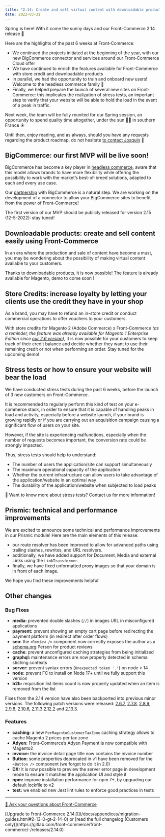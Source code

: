```yaml
---
title: "2.14: Create and sell virtual content with downloadable products, increase customer loyalty with store credits and learn a bit about stress tests with Front-Commerce!"
date: 2022-03-31
---
```


Spring is here! With it come the sunny days and our Front-Commerce 2.14 release 🎉

Here are the highlights of the past 6 weeks at Front-Commerce:

- We continued the projects initiated at the beginning of the year, with our new BigCommerce connector and services around our Front-Commerce Cloud offer
- We have continued to enrich the features available for Front-Commerce with store credit and downloadable products
- In parallel, we had the opportunity to train and onboard new users! Welcome to the headless commerce family 👋
- Finally, we helped prepare the launch of several new sites on Front-Commerce: this implicates the realization of stress tests, an important step to verify that your website will be able to hold the load in the event of a peak in traffic.

Next week, the team will be fully reunited for our Spring session, an opportunity to spend quality time altogether, under the sun 🤞🏼 in southern France ☀️

Until then, enjoy reading, and as always, should you have any requests regarding the product roadmap, do not hesitate [to contact Josquin](https://calendly.com/josquin-front-commerce/30min) 👋

<!-- more -->

## BigCommerce: our first MVP will be live soon!

BigCommerce has become a key player in [headless commerce](https://www.front-commerce.com/fr/nos-partenaires/), aware that this model allows brands to have more flexibility while offering the possibility to work with the market’s best-of-breed solutions, adapted to each and every use case.

Our [partnership](https://www.front-commerce.com/fr/nos-partenaires/) with BigCommerce is a natural step. We are working on the development of a connector to allow your BigCommerce sites to benefit from the power of Front-Commerce!

The first version of our MVP should be publicly released for version 2.15 (12-5-2022): stay tuned!

## Downloadable products: create and sell content easily using Front-Commerce

In an era where the production and sale of content have become a must, you may be wondering about the possibility of making virtual content available to your customers.

Thanks to downloadable products, it is now possible! The feature is already available for Magento, demo to come soon !

## Store Credits: increase loyalty by letting your clients use the credit they have in your shop

As a brand, you may have to refund an in-store credit or conduct commercial operations to offer vouchers to your customers.

With store credits for Magento 2 (Adobe Commerce) x Front-Commerce _(as a reminder, the feature was already available for Magento 1 Enterprise Edition since [our 2.6 version](https://developers.front-commerce.com/changelog/front-commerce-2.6/))_, it is now possible for your customers to keep track of their credit balance and decide whether they want to use their remaining credit or not when performing an order. Stay tuned for the upcoming demo!

## Stress tests or how to ensure your website will bear the load

We have conducted stress tests during the past 6 weeks, before the launch of 3 new customers on Front-Commerce.

It is recommended to regularly perform this kind of test on your e-commerce stack, in order to ensure that it is capable of handling peaks in load and activity, especially before a website launch, if your brand is growing rapidly or if you are carrying out an acquisition campaign causing a significant flow of users on your site.

However, if the site is experiencing malfunctions, especially when the number of requests becomes important, the conversion rate could be strongly impacted.

Thus, stress tests should help to understand:

- The number of users the application/site can support simultaneously
- The maximum operational capacity of the application
- Whether the current infrastructure can allow users to take advantage of the application/website in an optimal way
- The durability of the application/website when subjected to load peaks

<aside>
👋 Want to know more about stress tests? Contact us for more information!
</aside>

## Prismic: technical and performance improvements

We are excited to announce some technical and performance improvements in our Prismic module! Here are the main elements of this release:

- our route resolver has been improved to allow for advanced paths using trailing slashes, rewrites, and URL resolvers.
- additionally, we have added support for Document, Media and external Links using the `LinkTransformer`.
- finally, we have fixed unformatted proxy images so that your domain is in front of each image.

We hope you find these improvements helpful!

## Other changes

### Bug Fixes

- **media:** prevented double slashes (`//`) in images URL in misconfigured applications
- **payment:** prevent showing an empty cart page before redirecting the payment platform (in redirect after order flows)
- **seo:** the `<Review />` component now correctly exposes the author as a [schema.org](http://schema.org) Person for product reviews
- **cache:** prevent unconfigured caching strategies from being initialized
- **graphql:** maintenance errors are now properly detected in schema stiching contexts
- **server:** prevent syntax errors (`Unexpected token '.'`) on node < 14
- **node:** prevent FC to install on Node 17+ until we fully support this version
- **b2b:** requisition list items count is now properly updated when an item is removed from the list

Fixes from the 2.14 version have also been backported into previous minor versions. The following patch versions were released:
[2.6.7](https://gitlab.com/front-commerce/front-commerce/-/releases/2.6.7),
[2.7.8](https://gitlab.com/front-commerce/front-commerce/-/releases/2.7.8),
[2.8.9](https://gitlab.com/front-commerce/front-commerce/-/releases/2.8.9),
[2.9.8](https://gitlab.com/front-commerce/front-commerce/-/releases/2.9.8),
[2.10.6](https://gitlab.com/front-commerce/front-commerce/-/releases/2.10.6),
[2.11.3](https://gitlab.com/front-commerce/front-commerce/-/releases/2.11.3)
[2.12.2](https://gitlab.com/front-commerce/front-commerce/-/releases/2.12.2)
and [2.13.3](https://gitlab.com/front-commerce/front-commerce/-/releases/2.13.3).

### Features

- **caching:** a new `PerMagentoCustomerTaxZone` caching strategy allows to cache Magento 2 prices per tax zone
- **Adyen:** Front-Commerce’s Adyen Payment is now compatible with Magento2
- **invoice:** the invoice detail page title now contains the invoice number
- **Button:** some properties deprecated in v1 have been removed for the `<Button />` component (we forgot to do it in 2.0)
- **DX:** it is now possible to preview the server error page in development mode to ensure it matches the application UI and style it
- **npm:** improve installation performance for npm 7+, by upgrading our default lockfile to v2
- **test:** we enabled new Jest lint rules to enforce good practices in tests

<hr />
<div class="center">
  <p>
    <a class="link primary button intercom-launcher" href="https://www.front-commerce.com/contact/">💌 Ask your questions about Front-Commerce</a>
  </p>
  <p>
    [Upgrade to Front-Commerce 2.14.0](/docs/appendices/migration-guides.html#2-13-0-gt-2-14-0) or [read the full changelog (Customers only)](https://gitlab.com/front-commerce/front-commerce/-/releases/2.14.0)
  </p>
</div>
